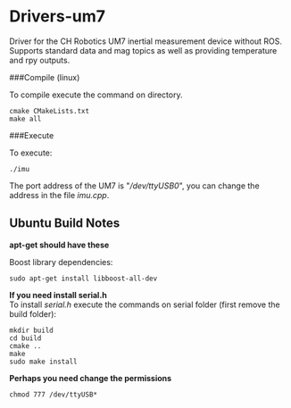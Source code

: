 Drivers-um7
===========

Driver for the CH Robotics UM7 inertial measurement device without ROS.  
Supports standard data and mag topics as well as providing temperature and rpy outputs.

###Compile (linux)

To compile execute the command on directory.   

    cmake CMakeLists.txt  
    make all

###Execute

To execute:  

    ./imu

The port address of the UM7 is "*/dev/ttyUSB0*", you can change the address in the file *imu.cpp*.

Ubuntu Build Notes
------------------
**apt-get should have these**

Boost library dependencies:  

    sudo apt-get install libboost-all-dev


**If you need install serial.h**  
    To install *serial.h* execute the commands on serial folder (first remove the build folder):  

    mkdir build  
    cd build  
    cmake ..  
    make  
    sudo make install  

**Perhaps you need change the permissions** 

    chmod 777 /dev/ttyUSB*
